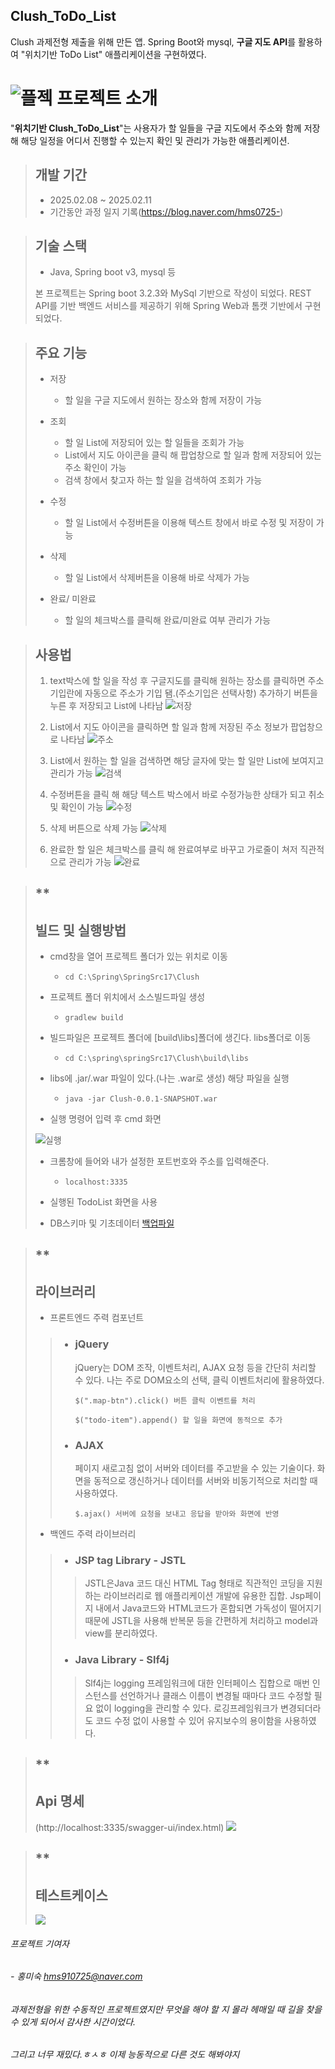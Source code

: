  Clush_ToDo_List
---
Clush 과제전형 제출을 위해 만든 앱. Spring Boot와 mysql, **구글 지도 API**를 활용하여 "위치기반 ToDo List" 애플리케이션을 구현하였다.


 #  ![플젝](https://github.com/hms0725/Clush_Todo/blob/master/%ED%94%84%EB%A1%9C%EC%A0%9D%ED%8A%B8.png) 프로젝트 소개


"**위치기반 Clush_ToDo_List**"는 사용자가 할 일들을 구글 지도에서 주소와 함께 저장해 해당 일정을 어디서 진행할 수 있는지 확인 및 관리가 가능한 애플리케이션. 

>## 개발 기간
>+ 2025.02.08 ~ 2025.02.11
>+ 기간동안 과정 일지 기록(https://blog.naver.com/hms0725-)

>## 기술 스택
>+ Java, Spring boot v3, mysql 등
>  
>본 프로젝트는 Spring boot 3.2.3와 MySql 기반으로 작성이 되었다. REST API를 기반 백엔드 서비스를 제공하기 위해 Spring Web과 톰캣 기반에서 구현되었다. 


>## 주요 기능
>+ 저장
>    + 할 일을 구글 지도에서 원하는 장소와 함께 저장이 가능
>
>+ 조회
>   + 할 일 List에 저장되어 있는 할 일들을 조회가 가능
>    + List에서 지도 아이콘을 클릭 해 팝업창으로 할 일과 함께 저장되어 있는 주소 확인이 가능
>    + 검색 창에서 찾고자 하는 할 일을 검색하여 조회가 가능
>
>+ 수정
>    + 할 일 List에서 수정버튼을 이용해 텍스트 창에서 바로 수정 및 저장이 가능
>     
>+ 삭제
>    + 할 일 List에서 삭제버튼을 이용해 바로 삭제가 가능
>     
>+ 완료/ 미완료
>    + 할 일의 체크박스를 클릭해 완료/미완료 여부 관리가 가능
      

>## 사용법
>1. text박스에 할 일을 작성 후 구글지도를 클릭해 원하는 장소를 클릭하면 주소 기입란에 자동으로 주소가 기입 됌.(주소기입은 선택사항) 추가하기 버튼을 누른 후 저장되고 List에 나타남
>![저장](https://github.com/hms0725/Clush_Todo/blob/master/%EC%98%81%EC%83%81/%EC%B6%94%EA%B0%80.gif)
>
>2. List에서 지도 아이콘을 클릭하면 할 일과 함께 저장된 주소 정보가 팝업창으로 나타남
>![주소](https://github.com/hms0725/Clush_Todo/blob/master/%EC%98%81%EC%83%81/%EC%A3%BC%EC%86%8C.gif)
>
>3. List에서 원하는 할 일을 검색하면 해당 글자에 맞는 할 일만 List에 보여지고 관리가 가능
>![검색](https://github.com/hms0725/Clush_Todo/blob/master/%EC%98%81%EC%83%81/%EA%B2%80%EC%83%89.gif)
>
>4. 수정버튼을 클릭 해 해당 텍스트 박스에서 바로 수정가능한 상태가 되고 취소 및 확인이 가능
>![수정](https://github.com/hms0725/Clush_Todo/blob/master/%EC%98%81%EC%83%81/%EC%88%98%EC%A0%95.gif)
>
>5. 삭제 버튼으로 삭제 가능
>![삭제](https://github.com/hms0725/Clush_Todo/blob/master/%EC%98%81%EC%83%81/%EC%82%AD%EC%A0%9C.gif)
>
>6. 완료한 할 일은 체크박스를 클릭 해 완료여부로 바꾸고 가로줄이 쳐저 직관적으로 관리가 가능
>![완료](https://github.com/hms0725/Clush_Todo/blob/master/%EC%99%84%EB%A3%8C.gif)
>




>## **
>## 빌드 및 실행방법
> + cmd창을 열어 프로젝트 폴더가 있는 위치로 이동
>
>   + ``` cd C:\Spring\SpringSrc17\Clush ```
>
> + 프로젝트 폴더 위치에서 소스빌드파일 생성
>
>   + ``` gradlew build ```
>
> + 빌드파일은 프로젝트 폴더에 [build\libs]폴더에 생긴다. libs폴더로 이동
>
>   + ``` cd C:\spring\springSrc17\Clush\build\libs ```
>
> + libs에 .jar/.war 파일이 있다.(나는 .war로 생성) 해당 파일을 실행
>
>   + ``` java -jar Clush-0.0.1-SNAPSHOT.war ```
>
> + 실행 명령어 입력 후 cmd 화면
>
>![실행](https://github.com/hms0725/Clush_Todo/blob/master/screen.png)
>
> + 크롬창에 들어와 내가 설정한 포트번호와 주소를 입력해준다.
>
>   + ``` localhost:3335 ```
>
>  + 실행된 TodoList 화면을 사용
> + DB스키마 및 기초데이터 [백업파일](https://github.com/hms0725/Clush_Todo/blob/master/todo_db_todo.sql)
>   

>## **
> ## 라이브러리
> + 프론트엔드 주력 컴포넌트
>>  + ### jQuery
>>    jQuery는 DOM 조작, 이벤트처리, AJAX 요청 등을 간단히 처리할 수 있다. 나는 주로 DOM요소의 선택, 클릭 이벤트처리에 활용하였다.
>>    
>>        $(".map-btn").click() 버튼 클릭 이벤트를 처리
>>    
>>        $("todo-item").append() 할 일을 화면에 동적으로 추가
>>
>>   + ### AJAX
>>      페이지 새로고침 없이 서버와 데이터를 주고받을 수 있는 기술이다. 화면을 동적으로 갱신하거나 데이터를 서버와 비동기적으로 처리할 때 사용하였다.
>>
>>         $.ajax() 서버에 요청을 보내고 응답을 받아와 화면에 반영
>>
>> 
>
>
> + 백엔드 주력 라이브러리
>> + ### JSP tag Library - JSTL
>>
>>>JSTL은Java 코드 대신 HTML Tag 형태로 직관적인 코딩을 지원하는 라이브러리로 웹 애플리케이션 개발에 유용한 집합. Jsp페이지 내에서 Java코드와 HTML코드가 혼합되면 가독성이 떨어지기 때문에 JSTL을 사용해 반복문 등을 간편하게 처리하고 model과 view를 분리하였다.
>>
>>  + ### Java Library - Slf4j
>>
>>>Slf4j는 logging 프레임워크에 대한 인터페이스 집합으로 매번 인스턴스를 선언하거나 클래스 이름이 변경될 때마다 코드 수정할 필요 없이 logging을 관리할 수 있다. 로깅프레임워크가 변경되더라도 코드 수정 없이 사용할 수 있어 유지보수의 용이함을 사용하였다.
>>
>

>## **
>## Api 명세
>
>(http://localhost:3335/swagger-ui/index.html)
>![](https://github.com/hms0725/Clush_Todo/blob/master/swagger.png)
>
>


>## **
>## 테스트케이스
> ![](https://github.com/hms0725/Clush_Todo/blob/master/TestCaseScreen.png)









###### 프로젝트 기여자
###### - 홍미숙 hms910725@naver.com




###### 과제전형을 위한 수동적인 프로젝트였지만 무엇을 해야 할 지 몰라 헤매일 때 길을 찾을 수 있게 되어서 감사한 시간이었다. 

###### 그리고 너무 재밌다.ㅎㅅㅎ 이제 능동적으로 다른 것도 해봐야지
